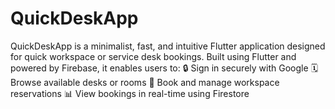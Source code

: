 # QuickDeskApp
QuickDeskApp is a minimalist, fast, and intuitive Flutter application designed for quick workspace or service desk bookings. Built using Flutter and powered by Firebase, it enables users to:  🔒 Sign in securely with Google  🗓️ Browse available desks or rooms  📍 Book and manage workspace reservations  📊 View bookings in real-time using Firestore
